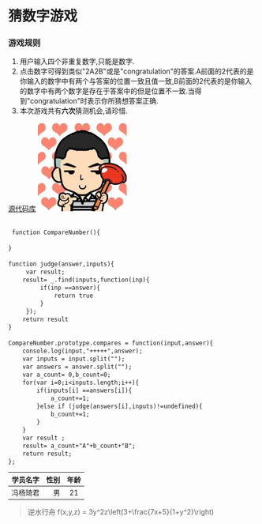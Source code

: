 猜数字游戏
=========

### 游戏规则
1. 用户输入四个非重复数字,只能是数字.
2. 点击数字可得到类似"2A2B"或是"congratulation"的答案.A前面的2代表的是你输入的数字中有两个与答案的位置一致且值一致,B前面的2代表的是你输入的数字中有两个数字是存在于答案中的但是位置不一致.当得到"congratulation"时表示你所猜想答案正确.
3. 本次游戏共有**六次**猜测机会,请珍惜.


[源代码库](https://github.com/wfsovereign)
![](./image/F.jpg)

``` javacript

 function CompareNumber(){

}

function judge(answer,inputs){
     var result;
    result= _.find(inputs,function(inp){
         if(inp ==answer){
             return true
         }
     });
    return result
}

CompareNumber.prototype.compares = function(input,answer){
    console.log(input,"+++++",answer);
    var inputs = input.split("");
    var answers = answer.split("");
    var a_count= 0,b_count=0;
    for(var i=0;i<inputs.length;i++){
        if(inputs[i] ==answers[i]){
            a_count+=1;
        }else if (judge(answers[i],inputs)!=undefined){
            b_count+=1;
        }
    }
    var result ;
    result= a_count+"A"+b_count+"B";
    return result;
};

```
|学员名字        | 性别   |  年龄  |
| --------   | -----:  | :----:  |
| 冯杨琦君    | 男 |   21     |
> 逆水行舟
f(x,y,z) = 3y^2z\left(3+\frac{7x+5}{1+y^2}\right)

